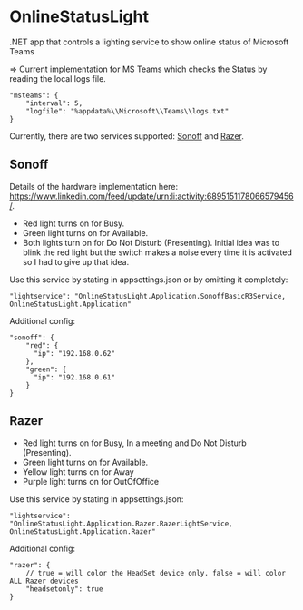 # OnlineStatusLight
.NET app that controls a lighting service to show online status of Microsoft Teams

=> Current implementation for MS Teams which checks the Status by reading the local logs file.
```
"msteams": {
    "interval": 5,
    "logfile": "%appdata%\\Microsoft\\Teams\\logs.txt"
}
```
Currently, there are two services supported: [Sonoff](#sonoff) and [Razer](#razer).

## Sonoff

Details of the hardware implementation here: https://www.linkedin.com/feed/update/urn:li:activity:6895151178066579456/.

- Red light turns on for Busy.
- Green light turns on for Available.
- Both lights turn on for Do Not Disturb (Presenting). Initial idea was to blink the red light but the switch makes a noise every time it is activated so I had to give up that idea.

Use this service by stating in appsettings.json or by omitting it completely:
```
"lightservice": "OnlineStatusLight.Application.SonoffBasicR3Service, OnlineStatusLight.Application"
```
Additional config:
```
"sonoff": {
    "red": {
      "ip": "192.168.0.62"
    },
    "green": {
      "ip": "192.168.0.61"
    }
}
```

## Razer
- Red light turns on for Busy, In a meeting and Do Not Disturb (Presenting).
- Green light turns on for Available.
- Yellow light turns on for Away
- Purple light turns on for OutOfOffice

Use this service by stating in appsettings.json:
```
"lightservice": "OnlineStatusLight.Application.Razer.RazerLightService, OnlineStatusLight.Application.Razer"
```
Additional config:
```
"razer": {
    // true = will color the HeadSet device only. false = will color ALL Razer devices
    "headsetonly": true
}
```